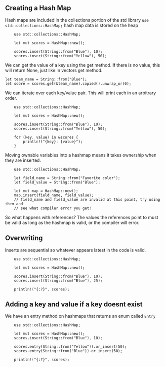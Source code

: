 ## Creating a Hash Map

Hash maps are included in the collections portion of the std library ```use std::collections::HashMap;``` hash map data is stored on the heap

```
    use std::collections::HashMap;

    let mut scores = HashMap::new();

    scores.insert(String::from("Blue"), 10);
    scores.insert(String::from("Yellow"), 50);
```

We can get the value of a key using the get method. If there is no value, this will return None, just like in vectors get method.

```
let team_name = String::from("Blue");
let score = scores.get(&team_name).copied().unwrap_or(0);
```

We can iterate over each key/value pair. This will print each in an arbitrary order.

```
    use std::collections::HashMap;

    let mut scores = HashMap::new();

    scores.insert(String::from("Blue"), 10);
    scores.insert(String::from("Yellow"), 50);

    for (key, value) in &scores {
        println!("{key}: {value}");
    }
```

Moving ownable variables into a hashmap means it takes ownership when they are inserted.

```
    use std::collections::HashMap;

    let field_name = String::from("Favorite color");
    let field_value = String::from("Blue");

    let mut map = HashMap::new();
    map.insert(field_name, field_value);
    // field_name and field_value are invalid at this point, try using them and
    // see what compiler error you get!
```

So what happens with references? The values the references point to must be valid as long as the hashmap is valid, or the compiler will error.

## Overwriting

Inserts are sequential so whatever appears latest in the code is valid.

```
    use std::collections::HashMap;

    let mut scores = HashMap::new();

    scores.insert(String::from("Blue"), 10);
    scores.insert(String::from("Blue"), 25);

    println!("{:?}", scores);

```

## Adding a key and value if a key doesnt exist

We have an entry method on hashmaps that returns an enum called ```Entry```

```
    use std::collections::HashMap;

    let mut scores = HashMap::new();
    scores.insert(String::from("Blue"), 10);

    scores.entry(String::from("Yellow")).or_insert(50);
    scores.entry(String::from("Blue")).or_insert(50);

    println!("{:?}", scores);
```